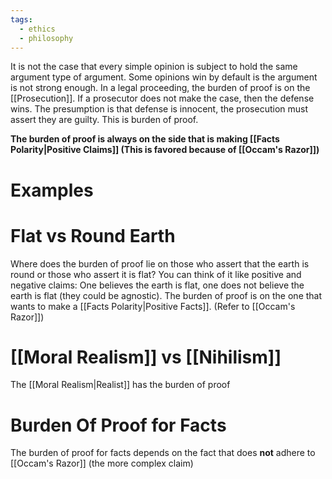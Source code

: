 ```yaml
---
tags:
  - ethics
  - philosophy
---
```

It is not the case that every simple opinion is subject to hold the same argument type of argument. Some opinions win by default is the argument is not strong enough.
In a legal proceeding, the burden of proof is on the [[Prosecution]].
If a prosecutor does not make the case, then the defense wins.
The presumption is that defense is innocent, the prosecution must assert they are guilty. This is burden of proof.

**The burden of proof is always on the side that is making [[Facts Polarity|Positive Claims]] (This is favored because of [[Occam's Razor]])**
# Examples
# Flat vs Round Earth
Where does the burden of proof lie on those who assert that the earth is round or those who assert it is flat?
You can think of it like positive and negative claims: One believes the earth is flat, one does not believe the earth is flat (they could be agnostic). The burden of proof is on the one that wants to make a [[Facts Polarity|Positive Facts]]. (Refer to [[Occam's Razor]])
# [[Moral Realism]] vs [[Nihilism]]
The [[Moral Realism|Realist]] has the burden of proof
# Burden Of Proof for Facts
The burden of proof for facts depends on the fact that does **not** adhere to [[Occam's Razor]] (the more complex claim)
